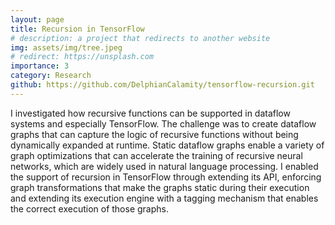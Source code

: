 ```yaml
---
layout: page
title: Recursion in TensorFlow
# description: a project that redirects to another website
img: assets/img/tree.jpeg
# redirect: https://unsplash.com
importance: 3
category: Research
github: https://github.com/DelphianCalamity/tensorflow-recursion.git
---
```


I investigated how recursive functions can be supported in dataflow systems and especially TensorFlow. The challenge was to create dataflow graphs that can capture the logic of recursive functions without being dynamically expanded at runtime. Static dataflow graphs enable a variety of graph optimizations that can accelerate the training of recursive neural networks, which are widely used in natural language processing.
I enabled the support of recursion in TensorFlow through extending its API, enforcing graph transformations that make the graphs static during their execution and extending its execution engine with a tagging mechanism that enables the correct execution of those graphs.

